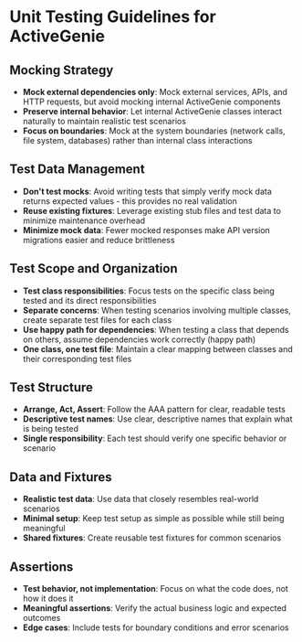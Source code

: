 # Unit Testing Guidelines for ActiveGenie

## Mocking Strategy
- **Mock external dependencies only**: Mock external services, APIs, and HTTP requests, but avoid mocking internal ActiveGenie components
- **Preserve internal behavior**: Let internal ActiveGenie classes interact naturally to maintain realistic test scenarios
- **Focus on boundaries**: Mock at the system boundaries (network calls, file system, databases) rather than internal class interactions

## Test Data Management
- **Don't test mocks**: Avoid writing tests that simply verify mock data returns expected values - this provides no real validation
- **Reuse existing fixtures**: Leverage existing stub files and test data to minimize maintenance overhead
- **Minimize mock data**: Fewer mocked responses make API version migrations easier and reduce brittleness

## Test Scope and Organization
- **Test class responsibilities**: Focus tests on the specific class being tested and its direct responsibilities
- **Separate concerns**: When testing scenarios involving multiple classes, create separate test files for each class
- **Use happy path for dependencies**: When testing a class that depends on others, assume dependencies work correctly (happy path)
- **One class, one test file**: Maintain a clear mapping between classes and their corresponding test files

## Test Structure
- **Arrange, Act, Assert**: Follow the AAA pattern for clear, readable tests
- **Descriptive test names**: Use clear, descriptive names that explain what is being tested
- **Single responsibility**: Each test should verify one specific behavior or scenario

## Data and Fixtures
- **Realistic test data**: Use data that closely resembles real-world scenarios
- **Minimal setup**: Keep test setup as simple as possible while still being meaningful
- **Shared fixtures**: Create reusable test fixtures for common scenarios

## Assertions
- **Test behavior, not implementation**: Focus on what the code does, not how it does it
- **Meaningful assertions**: Verify the actual business logic and expected outcomes
- **Edge cases**: Include tests for boundary conditions and error scenarios
